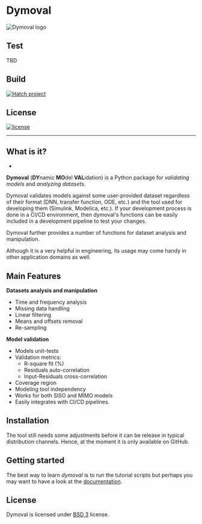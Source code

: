 # Dymoval

![Dymoval logo](https://github.com/VolvoGroup/dymoval/blob/main/docs/source/DymovalLogo.svg)

## Test
TBD
## Build
[![Hatch project](https://img.shields.io/badge/%F0%9F%A5%9A-Hatch-4051b5.svg)](https://github.com/pypa/hatch)

## License
[![license](https://img.shields.io/github/license/VolvoGroup/dymoval)](./LICENSE.txt)

-----

## What is it?
-
**Dymoval**  (**DY**namic **MO**del **VAL**idation) is a Python package for  *validating models* and *analyzing datasets*. 

Dymoval validates models against some user-provided dataset regardless of their format (DNN, transfer function, ODE, etc.) and the tool  used for developing them (Simulink, Modelica, etc.). 
If your development process is done in a CI/CD environment, then dymoval's functions can be easily included in a development pipeline to test your changes. 

Dymoval further provides a number of functions for dataset analysis and manipulation.  

Although it is a very helpful in engineering, its usage may come handy in other application domains as well. 



## Main Features

 **Datasets analysis and manipulation**
- Time and frequency analysis 
- Missing data handling
- Linear filtering
- Means and offsets removal
- Re-sampling

**Model validation**

- Models unit-tests
- Validation metrics:
	- R-square fit (%)
	- Residuals auto-correlation
	- Input-Residuals cross-correlation 
- Coverage region
- Modeling tool independency
- Works for both SISO and MIMO models
- Easily integrates with CI/CD pipelines.


## Installation


The tool still needs some adjustments before it can be release in typical distribution channels. 
Hence, at the moment it is only available on GitHub.


## Getting started

The best way to learn *dymoval* is to run the tutorial scripts but perhaps you may want to 
have a look at the [documentation](https://volvogroup.github.io/dymoval/).

## License
Dymoval is licensed under [BSD 3](https://github.com/VolvoGroup/dymoval/blob/main/LICENSE) license.
